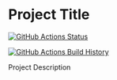 # Project Title

[![GitHub Actions Status](https://github.com/patrick-app-dev/Project/workflows/Build/badge.svg?branch=master)](https://github.com/patrick-app-dev/Project/actions)

[![GitHub Actions Build History](https://buildstats.info/github/chart/patrick-app-dev/Project?branch=master&includeBuildsFromPullRequest=false)](https://github.com/patrick-app-dev/Project/actions)

Project Description
